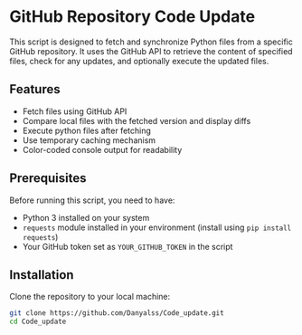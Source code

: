 # GitHub Repository Code Update

This script is designed to fetch and synchronize Python files from a specific GitHub repository. 
It uses the GitHub API to retrieve the content of specified files, check for any updates, 
and optionally execute the updated files.

## Features

- Fetch files using GitHub API
- Compare local files with the fetched version and display diffs
- Execute python files after fetching
- Use temporary caching mechanism
- Color-coded console output for readability

## Prerequisites

Before running this script, you need to have:

- Python 3 installed on your system
- `requests` module installed in your environment (install using `pip install requests`)
- Your GitHub token set as `YOUR_GITHUB_TOKEN` in the script

## Installation

Clone the repository to your local machine:

```bash
git clone https://github.com/Danyalss/Code_update.git
cd Code_update
